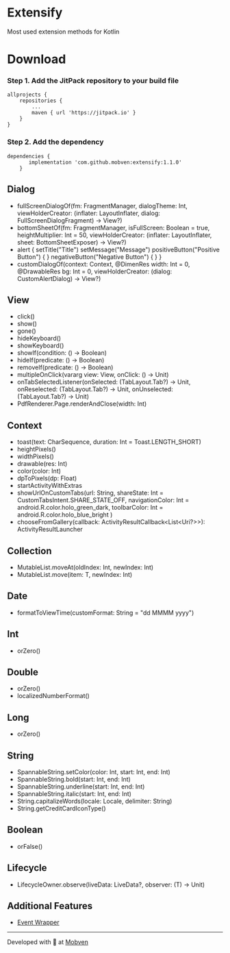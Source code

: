 # Extensify
Most used extension methods for Kotlin


# Download

### Step 1. Add the JitPack repository to your build file

```
allprojects {
    repositories {
	    ...
	    maven { url 'https://jitpack.io' }
	}
}

```

### Step 2. Add the dependency

```
dependencies {
	   implementation 'com.github.mobven:extensify:1.1.0'
	}
```
## Dialog

* fullScreenDialogOf(fm: FragmentManager, dialogTheme: Int, viewHolderCreator: (inflater: LayoutInflater, dialog: FullScreenDialogFragment) -> View?)
* bottomSheetOf(fm: FragmentManager, isFullScreen: Boolean = true, heightMultiplier: Int = 50, viewHolderCreator: (inflater: LayoutInflater, sheet: BottomSheetExposer) -> View?)
* alert { setTitle("Title") setMessage("Message") positiveButton("Positive Button") { } negativeButton("Negative Button") { } }
* customDialogOf(context: Context, @DimenRes width: Int = 0, @DrawableRes bg: Int = 0, viewHolderCreator: (dialog: CustomAlertDialog) -> View?)

## View

* click()
* show()
* gone()
* hideKeyboard()
* showKeyboard()
* showIf(condition: () -> Boolean)
* hideIf(predicate: () -> Boolean)
* removeIf(predicate: () -> Boolean)
* multipleOnClick(vararg view: View, onClick: () -> Unit)
* onTabSelectedListener(onSelected: (TabLayout.Tab?) -> Unit, onReselected: (TabLayout.Tab?) -> Unit, onUnselected: (TabLayout.Tab?) -> Unit)
* PdfRenderer.Page.renderAndClose(width: Int)


## Context

* toast(text: CharSequence, duration: Int = Toast.LENGTH_SHORT)
* heightPixels()
* widthPixels()
* drawable(res: Int)
* color(color: Int)
* dpToPixels(dp: Float)
* startActivityWithExtras
* showUrlOnCustomTabs(url: String, 
                      shareState: Int = CustomTabsIntent.SHARE_STATE_OFF, 
                      navigationColor: Int = android.R.color.holo_green_dark, 
                      toolbarColor: Int = android.R.color.holo_blue_bright
                     )
* chooseFromGallery(callback: ActivityResultCallback<List<Uri?>>): ActivityResultLauncher<String>

## Collection

* MutableList.moveAt(oldIndex: Int, newIndex: Int)
* MutableList.move(item: T, newIndex: Int)

## Date

* formatToViewTime(customFormat: String = "dd MMMM yyyy")

## Int

* orZero()

## Double

* orZero()
* localizedNumberFormat()

## Long

* orZero()

## String

* SpannableString.setColor(color: Int, start: Int, end: Int)
* SpannableString.bold(start: Int, end: Int)
* SpannableString.underline(start: Int, end: Int)
* SpannableString.italic(start: Int, end: Int)
* String.capitalizeWords(locale: Locale, delimiter: String)
* String.getCreditCardIconType()

## Boolean

* orFalse()

## Lifecycle

* LifecycleOwner.observe(liveData: LiveData<T>?, observer: (T) -> Unit)

## Additional Features

* [Event Wrapper](https://medium.com/androiddevelopers/livedata-with-snackbar-navigation-and-other-events-the-singleliveevent-case-ac2622673150)

---

Developed with 🖤 at [Mobven](https://mobven.com/)


